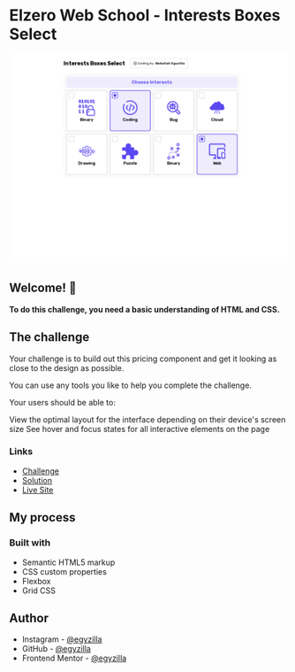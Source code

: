 # Elzero Web School - Interests Boxes Select

![Design preview for the Product preview card component coding challenge](./screenshot.png)

## Welcome! 👋

**To do this challenge, you need a basic understanding of HTML and CSS.**

## The challenge

Your challenge is to build out this pricing component and get it looking as close to the design as possible.

You can use any tools you like to help you complete the challenge.

Your users should be able to:

View the optimal layout for the interface depending on their device's screen size
See hover and focus states for all interactive elements on the page

### Links

- [Challenge](https://elzero.org/frontend-interests-boxes-select/)
- [Solution](https://github.com/egyzilla/single-price-grid-component)
- [Live Site](https://egyzilla.github.io/single-price-grid-component/)

## My process

### Built with

- Semantic HTML5 markup
- CSS custom properties
- Flexbox
- Grid CSS

## Author

- Instagram - [@egyzilla](https://www.instagram.com/egyzilla/)
- GitHub - [@egyzilla](https://github.com/egyzilla)
- Frontend Mentor - [@egyzilla](https://www.frontendmentor.io/profile/egyzilla)



